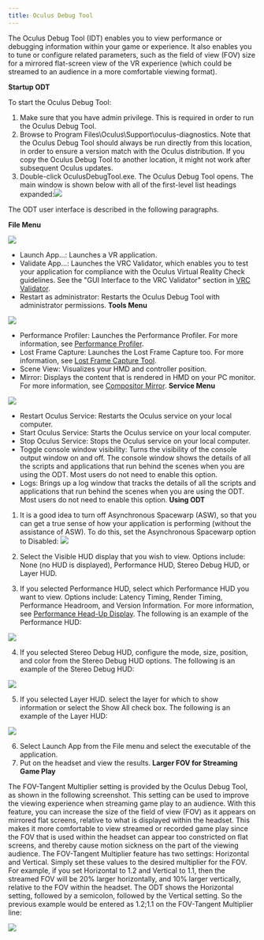 ```yaml
---
title: Oculus Debug Tool
---
```

The Oculus Debug Tool (IDT) enables you to view performance or debugging information within your game or experience. It also enables you to tune or configure related parameters, such as the field of view (FOV) size for a mirrored flat-screen view of the VR experience (which could be streamed to an audience in a more comfortable viewing format).

**Startup ODT**

To start the Oculus Debug Tool:

1. Make sure that you have admin privilege. This is required in order to run the Oculus Debug Tool.
2. Browse to Program Files\Oculus\Support\oculus-diagnostics\. Note that the Oculus Debug Tool should always be run directly from this location, in order to ensure a version match with the Oculus distribution. If you copy the Oculus Debug Tool to another location, it might not work after subsequent Oculus updates.
3. Double-click OculusDebugTool.exe. The Oculus Debug Tool opens. The main window is shown below with all of the first-level list headings expanded:![](/images/documentation-pcsdk-latest-concepts-dg-debug-tool-0.png)  

The ODT user interface is described in the following paragraphs.

**File Menu**

![](/images/documentation-pcsdk-latest-concepts-dg-debug-tool-1.png)  
* Launch App...: Launches a VR application.
* Validate App...: Launches the VRC Validator, which enables you to test your application for compliance with the Oculus Virtual Reality Check guidelines. See the "GUI Interface to the VRC Validator" section in [VRC Validator](/documentation/pcsdk/latest/concepts/dg-vrcvalidator/ "The Virtual Reality Check (VRC) Validator utility runs automated tests to determine if your Rift app is ready for Oculus Store technical review. The VRC Validator can reveal shortcomings that need to be addressed before your app can pass the Oculus Store review process. The VRC Validator has a command line interface as well as a GUI interface.").
* Restart as administrator: Restarts the Oculus Debug Tool with administrator permissions.
**Tools Menu**

![](/images/documentation-pcsdk-latest-concepts-dg-debug-tool-2.png)  
* Performance Profiler: Launches the Performance Profiler. For more information, see [Performance Profiler](/documentation/pcsdk/latest/concepts/dg-performance-profiler/ "The Oculus Performance Profiler displays a graph that shows statistics on the performance of your application."). 
* Lost Frame Capture: Launches the Lost Frame Capture too. For more information, see [Lost Frame Capture Tool](/documentation/pcsdk/latest/concepts/dg-performance-lostframes/ "The Lost Frame Capture tool collects information about dropped frames while your VR application is running. You can then replay the dropped frames while viewing statistical data, in order to help track down performance problems within your application.").
* Scene View: Visualizes your HMD and controller position. 
* Mirror: Displays the content that is rendered in HMD on your PC monitor. For more information, see [Compositor Mirror](/documentation/pcsdk/latest/concepts/dg-compositor-mirror/ "The Compositor Mirror tool displays the content that appears within the Rift headset on your computer monitor. It has several display options that are useful for development, troubleshooting, and presentations.").
**Service Menu**

![](/images/documentation-pcsdk-latest-concepts-dg-debug-tool-3.png)  
* Restart Oculus Service: Restarts the Oculus service on your local computer.
* Start Oculus Service: Starts the Oculus service on your local computer.
* Stop Oculus Service: Stops the Oculus service on your local computer.
* Toggle console window visibility: Turns the visibility of the console output window on and off. The console window shows the details of all the scripts and applications that run behind the scenes when you are using the ODT. Most users do not need to enable this option.
* Logs: Brings up a log window that tracks the details of all the scripts and applications that run behind the scenes when you are using the ODT. Most users do not need to enable this option.
**Using ODT**

1. It is a good idea to turn off Asynchronous Spacewarp (ASW), so that you can get a true sense of how your application is performing (without the assistance of ASW). To do this, set the Asynchronous Spacewarp option to Disabled: ![](/images/documentation-pcsdk-latest-concepts-dg-debug-tool-4.png)  

2. Select the Visible HUD display that you wish to view. Options include: None (no HUD is displayed), Performance HUD, Stereo Debug HUD, or Layer HUD.
3. If you selected Performance HUD, select which Performance HUD you want to view. Options include: Latency Timing, Render Timing, Performance Headroom, and Version Information. For more information, see [Performance Head-Up Display](/documentation/pcsdk/latest/concepts/dg-hud/ "The Performance Head-Up Display (HUD) enables you or your users to view performance information for applications built with the SDK."). The following is an example of the Performance HUD:

![](/images/documentation-pcsdk-latest-concepts-dg-debug-tool-5.png)  

4. If you selected Stereo Debug HUD, configure the mode, size, position, and color from the Stereo Debug HUD options. The following is an example of the Stereo Debug HUD:

![](/images/documentation-pcsdk-latest-concepts-dg-debug-tool-6.png)  

5. If you selected Layer HUD. select the layer for which to show information or select the Show All check box. The following is an example of the Layer HUD:

![](/images/documentation-pcsdk-latest-concepts-dg-debug-tool-7.png)  

6. Select Launch App from the File menu and select the executable of the application.
7. Put on the headset and view the results.
**Larger FOV for Streaming Game Play**

The FOV-Tangent Multiplier setting is provided by the Oculus Debug Tool, as shown in the following screenshot. This setting can be used to improve the viewing experience when streaming game play to an audience. With this feature, you can increase the size of the field of view (FOV) as it appears on mirrored flat screens, relative to what is displayed within the headset. This makes it more comfortable to view streamed or recorded game play since the FOV that is used within the headset can appear too constricted on flat screens, and thereby cause motion sickness on the part of the viewing audience. The FOV-Tangent Multiplier feature has two settings: Horizontal and Vertical. Simply set these values to the desired multiplier for the FOV. For example, if you set Horizontal to 1.2 and Vertical to 1.1, then the streamed FOV will be 20% larger horizontally, and 10% larger vertically, relative to the FOV within the headset. The ODT shows the Horizontal setting, followed by a semicolon, followed by the Vertical setting. So the previous example would be entered as 1.2;1.1 on the FOV-Tangent Multiplier line: 

![](/images/documentation-pcsdk-latest-concepts-dg-debug-tool-8.png)  
